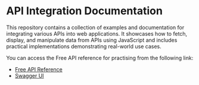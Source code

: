 # API Integration Documentation
This repository contains a collection of examples and documentation for integrating various APIs into web applications. It showcases how to fetch, display, and manipulate data from APIs using JavaScript and includes practical implementations demonstrating real-world use cases.

You can access the Free API reference for practising from the following link:

- [Free API Reference](https://freeapi.hashnode.space/api-guide/apireference/getUsers)
- [Swagger UI](https://api.freeapi.app/#/)
